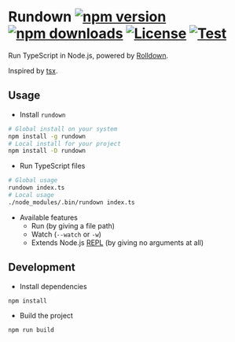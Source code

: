 # Rundown [![npm version][npm-version-src]][npm-version-href] [![npm downloads][npm-downloads-src]][npm-downloads-href] [![License][license-src]][license-href] [![Test][test-src]][test-href]

Run TypeScript in Node.js, powered by [Rolldown](https://rolldown.rs/).

Inspired by [tsx](https://tsx.is/).

## Usage

- Install `rundown`

```bash
# Global install on your system
npm install -g rundown
# Local install for your project
npm install -D rundown
```

- Run TypeScript files

```bash
# Global usage
rundown index.ts
# Local usage
./node_modules/.bin/rundown index.ts
```

- Available features
  - Run (by giving a file path)
  - Watch (`--watch` or `-w`)
  - Extends Node.js [REPL](https://nodejs.org/en/learn/command-line/how-to-use-the-nodejs-repl) (by giving no arguments at all)

## Development

- Install dependencies

```bash
npm install
```

- Build the project

```bash
npm run build
```

<!-- Badges -->

[npm-version-src]: https://img.shields.io/npm/v/rundown/latest.svg?style=flat&colorA=18181B&colorB=28CF8D
[npm-version-href]: https://npmjs.com/package/rundown
[npm-downloads-src]: https://img.shields.io/npm/dm/rundown.svg?style=flat&colorA=18181B&colorB=28CF8D
[npm-downloads-href]: https://npmjs.com/package/rundown
[license-src]: https://img.shields.io/npm/l/rundown.svg?style=flat&colorA=18181B&colorB=28CF8D
[license-href]: https://npmjs.com/package/rundown
[test-src]: https://github.com/gugustinette/rundown/actions/workflows/test.yml/badge.svg
[test-href]: https://github.com/gugustinette/rundown/actions/workflows/test.yml
